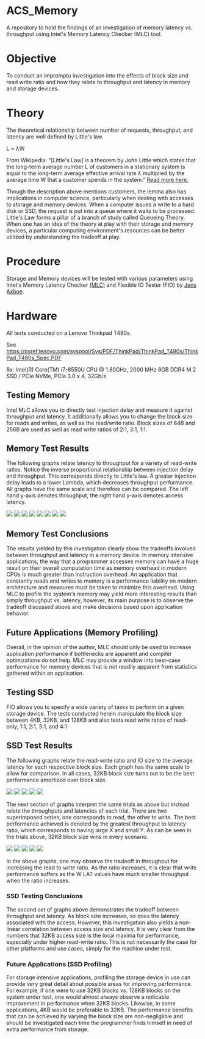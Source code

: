 # ACS_Memory
A repository to hold the findings of an investigation of memory latency vs. throughput using Intel's Memory Latency Checker (MLC) tool.

# Objective
To conduct an impromptu investigation into the effects of block size and read write ratio and how they relate to throughput and latency in memory and storage devices.

# Theory
The theoretical relationship between number of requests, throughput, and latency are well defined by Little's law.

L = λW

From Wikipedia:
"[Little's Law] is a theorem by John Little which states that the long-term average number L of customers in a stationary system is equal to the long-term average effective arrival rate λ multiplied by the average time W that a customer spends in the system." [Read more here.](https://en.wikipedia.org/wiki/Queueing_theory)

Though the description above mentions customers, the lemma also has implications in computer science, particularly when dealing with accesses to storage and memory devices.  When a computer issues a write to a hard disk or SSD, the request is put into a queue where it waits to be processed.  Little's Law forms a pillar of a branch of study called Queueing Theory.  When one has an idea of the theory at play with their storage and memory devices, a particular computing environment's resources can be better utilized by understanding the tradeoff at play.

# Procedure
Storage and Memory devices will be tested with various parameters using Intel's Memory Latency Checker [(MLC)](https://www.intel.com/content/www/us/en/developer/articles/tool/intelr-memory-latency-checker.html) and Flexible IO Tester (FIO) by [Jens Axboe](https://github.com/axboe/).

# Hardware
All tests conducted on a Lenovo Thinkpad T480s.

See https://psref.lenovo.com/syspool/Sys/PDF/ThinkPad/ThinkPad_T480s/ThinkPad_T480s_Spec.PDF

8x: Intel(R) Core(TM) i7-8550U CPU @ 1.80GHz, 2000 MHz
8GB DDR4
M.2 SSD / PCIe NVMe, PCIe 3.0 x 4, 32Gb/s

## Testing Memory
Intel MLC allows you to directly test injection delay and measure it against throughput and latency.  It additionally allows you to change the block size for reads and writes, as well as the read/write ratio.  Block sizes of 64B and 256B are used as well as read write ratios of 2:1, 3:1, 1:1.

## Memory Test Results
The following graphs relate latency to throughput for a variety of read-write ratios. Notice the inverse proportional relationship between injection delay and throughput.  This corresponds directly to Little's law.  A greater injection delay leads to a lower Lambda, which decreases throughput performance.  All graphs have the same scale and therefore can be compared.  The left hand y-axis denotes throughput, the right hand y-axis denotes access latency.

![](output/mlc_2_64.png)
![](output/mlc_2_256.png)
![](output/mlc_3_64.png)
![](output/mlc_3_256.png)
![](output/mlc_4_64.png)
![](output/mlc_4_256.png)
![](output/mlc_5_64.png)
![](output/mlc_5_256.png)


## Memory Test Conclusions
The results yielded by this investigation clearly show the tradeoffs involved between throughput and latency in a memory device.  In memory intensive applications, the way that a programmer accesses memory can have a huge result on their overall computation time as memory overhead in modern CPUs is much greater than instruction overhead.  An application that constantly reads and writes to memory is a performance liability on modern architecture and measures must be taken to minimize this overhead.  Using MLC to profile the system's memory may yield more interesting results than simply throughput vs. latency, however, its main purpose is to observe the tradeoff discussed above and make decisions based upon application behavior.

## Future Applications (Memory Profiling)
Overall, in the opinion of the author, MLC should only be used to increase application performance if bottlenecks are apparent and compiler optimizations do not help.  MLC may provide a window into best-case performance for memory devices that is not readily apparent from statistics gathered within an application.

## Testing SSD
FIO allows you to specify a wide variety of tasks to perform on a given storage device.  The tests conducted herein manipulate the block size between 4KB, 32KB, and 128KB and also tests read write ratios of read-only, 1:1, 2:1, 3:1, and 4:1

## SSD Test Results
The following graphs relate the read-write ratio and IO size to the average latency for each respective block size.  Each graph has the same scale to allow for comparison.  In all cases, 32KB block size turns out to be the best performance amortized over block size.

![](output/graphs/FIO_RO_lat_vs_io.png)
![](output/graphs/FIO_11_lat_vs_io.png)
![](output/graphs/FIO_21_lat_vs_io.png)
![](output/graphs/FIO_31_lat_vs_io.png)
![](output/graphs/FIO_41_lat_vs_io.png)

The next section of graphs interpret the same trials as above but instead relate the throughputs and latencies of each trial.  There are two superimposed series, one corresponds to read, the other to write.  The best performance achieved is denoted by the greatest throughput to latency ratio, which corresponds to having large X and small Y.  As can be seen in the trials above, 32KB block size wins in every scenario.

![](output/graphs/FIO_RO_lat_vs_tp.png)
![](output/graphs/FIO_11_lat_vs_tp.png)
![](output/graphs/FIO_21_lat_vs_tp.png)
![](output/graphs/FIO_31_lat_vs_tp.png)
![](output/graphs/FIO_41_lat_vs_tp.png)

In the above graphs, one may observe the tradeoff in throughput for increasing the read to write ratio.  As the ratio increases, it is clear that write performance suffers as the W LAT values have much smaller throughput when the ratio increases.

### SSD Testing Conclusions
The second set of graphs above demonstrates the tradeoff between throughput and latency.  As block size increases, so does the latency associated with the access.  However, this investigation also yields a non-linear correlation between access size and latency.  It is very clear from the numbers that 32KB access size is the local maxima for performance, especially under higher read-write ratio.  This is not necessarily the case for other platforms and use cases, simply for the machine under test.

### Future Applications (SSD Profiling)
For storage intensive applications, profiling the storage device in use can provide very great detail about possible areas for improving performance.  For example, if one were to use 32KB blocks vs. 128KB blocks on the system under test, one would almost always observe a noticable improvement in performance when 32KB blocks.  Likewise, in some applications, 4KB would be preferable to 32KB. The performance benefits that can be achieved by varying the block size are non-negliglible and should be investigated each time the programmer finds himself in need of extra performance from storage.

